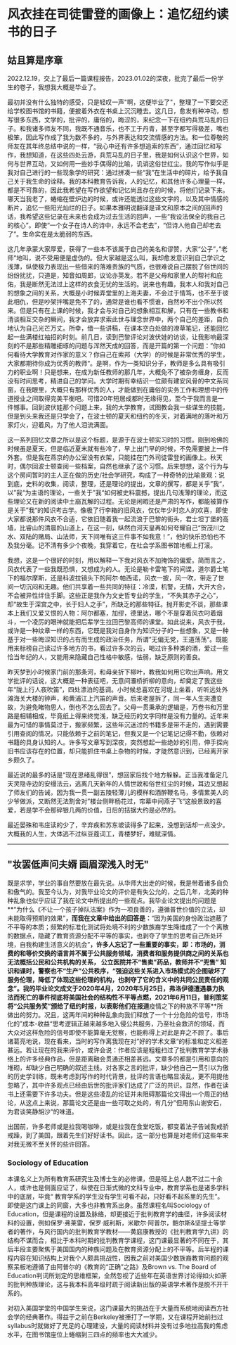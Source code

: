 # 风衣挂在司徒雷登的画像上：追忆纽约读书的日子

## 姑且算是序章

2022.12.19，交上了最后一篇课程报告，2023.01.02的深夜，批完了最后一份学生的卷子，我想我大概是毕业了。

最初并没有什么独特的感受，只是轻叹一声"啊，这便毕业了"，整理了一下要交还给学校图书馆的书籍，便披着外衣在书桌上沉沉睡去。这几日，愈发有种冲动，想写很多东西，文学的，批评的，庸俗的，晦涩的，来纪念一下在纽约兵荒马乱的日子。和我诸多师友不同，我既不通音乐，也不工于丹青，甚至字都写得极差，嘴也极笨，因此写作成了我为数不多的，与外界表达和交流情感的方法。和一位尊敬的师友在其年终总结中说的一样，“我心中还有许多想追索的东西”，通过回忆和写作，我想知道，在这些四处云游，兵荒马乱的日子里，我是如何认识这个世界，如何与世界互动，又如何用一些妙手偶得的比喻，讥诮这俗世红尘。我的写作似乎是我对自己进行的一些现象学的研究：通过拼凑一些“我”在生活中的碎片，给予我自己关于我生命的诠释。我的本科教育告诉我，人的记忆，和其他许多心理量一样，都是不可靠的，因此我希望在写作欲望和记忆尚且存在的时候，将他们记录下来。哪天当我老了，蜷缩在壁炉边的时候，或许还能透过这些文字的，以及其中情感的断片，追忆一些阳光灿烂的日子。如果本雅明说翻译是译文和原本之间的回声的话，我希望这些记录在未来也会成为过去生活的回声，一些“我设法保全的我自己的核心”。即使“一个女子在诗人的诗中，永远不会老去”，“但诗人他自己却老去了”。生命实在是太脆弱的东西。

这几年承蒙大家厚爱，获得了一些本不该属于自己的美名和谬赞，大家“公子”，”老师“地叫，说不受用便是虚伪的。但大家越是这么叫，我却愈发意识到自己学识之浅薄，纵使极力表现出一些借来的落难贵族的气质，也很难说自己摆脱了俗世间的纷纷扰扰，只道是，知音如周郎，议论亦英发。若不是父母和家里人的帮衬和庇佑，我是断然无法过上这样的衣食无忧的生活的。说来也有趣，我本人和我对自己的想象之间的关系，大概是小时候弄堂里的上海夫妻，不会过于情笃，也不至于彼此相仇，但是吵架拌嘴是免不了的，通常是谁也看不惯谁，自然吵不出个所以然来。但是只有在上课的时候，我才会与对自己的想象相互和解，只有在一些教书和清谈相互交杂的瞬间，我才会放弃求索此世与理念世界中，两个自己的差距，自负地认为自己光芒万丈。所幸，借一些讲稿，在课本空白处做的潦草笔记，还能回忆起一些满楼红袖招的时刻。前几日，读到巴黎评论对波伏娃的访谈，让我影响最深刻的不是那些精雕细琢的问题与浑然天成的回答，而是开篇的第一个问题：”你如何看待大学教育对作家的意义？你自己在索邦（大学）的时候是非常优秀的学生，大家都期待你成为优秀的教师“。是啊，作为一类知识分子，教师是多么具有吸引力的职业啊！只是想来，在成为新任教师的那几年，大概免不了被杂务缠身，反而没有时间思考，精进自己的学问。大学时期有幸结识一位颇有建安风骨的中文系同窗，在我眼里，大概只有那样优秀的人，才能做到在庸俗的实务工作和理想中的传道授业之间取得完美平衡吧。可惜20年短居成都时无缘得见，至今于我而言是一件憾事。回到波伏娃那个问题上来，我的大学教育，试图教会我一些谋生的技能，但是到头来我还是只学会了，在波士顿的夏天和纽约的冬天，对着满地的落叶和万家灯火，迎着风，为了他人泪流满面。

这一系列回忆文章之所以是这个标题，是源于在波士顿实习时的习惯。刚到哈佛的时候虽是夏天，但是临近夏末就有些冷了，早上出门早的时候，不免需要披上一件外套。但是我在燕京的办公室没有衣架，只能挂在门外司徒雷登的画像上。秋天时，偶尔回波士顿查阅一些档案，自然也继承了这个习惯。后来想想，这个行为与这个房间暂时的主人正在做的历史/社会学研究，构成了一种奇特的比喻景观：说到底，史料的收集，阅读，整理，还是理论的提出，文章的撰写，都是关乎”我“，以”我“为主语的理论，一些关于”我“如何被史料震撼，提出几句浅薄的理论，而这些理论又在新的阅读中土崩瓦解的过程。无论是闲暇还是严肃的写作，都能被算作是关于”我“的知识考古学。像极了行李箱的旧风衣，仅仅年少时恋人的欢喜，即使大家都说那件风衣不合适，它依旧随着我一起流浪于巴黎的街头，君士坦丁堡的高墙，比睿山的清晨的山道上，在这一刻，纵然白河天皇再如何夸耀自己“贺茂川之水、双陆的赌局、山法师，天下间唯有这三件事不如我意！”，他的快乐恐怕也不及我分毫。记不清有多少个夜晚，我穿着它，在社会学系图书馆地板上打滚。

我想，这是一个很好的时刻，用以解释一下我对风衣不加掩饰的偏爱。简而言之，风衣代表了一些我既恐惧，又想成为的人。无论是勒卡雷笔下的间谍，道尔爵士笔下的福尔摩斯，还是科波拉镜头下的阿尔·帕西诺，风衣一披，风一吹，带走了世间一切沉闷和无趣。他们共享着一些共同的特征：冷漠，机警，无情，大开大合，不会被异性绊住手脚。这些正是我作为文史哲专业的学生，“不失其赤子之心”，却“故生于深宫之中，长于妇人之手”，所缺乏的那些特征。抛开影史不谈，那些课本上我们又爱又恨的人物：阿尔都塞，加缪，德里达，哪个不是穿着风衣叼着烟斗，一个凌厉的眼神就能把后辈学生拉回巴黎高师的课堂。如此说来，风衣于我，或许是一种纹章一样的东西，它既是我对自身作为知识分子的一些想象，又是一种基于对一些晦涩知识的占有而生成的政治任务，所谓”无偏无党，王道荡荡“。既能用来标榜自己读过许多地方的书，看过许多次的云，喝过许多种类的酒，爱过一些恰当年纪的人，又能用来隐藏自己性格中敏感，怯弱，缺乏原则的善良。

昨天梦到小时候家门前的那条河，和母亲折下柳叶，教我如何用它吹出声响。用文学批评的话说，这大概是一种表征吧，无意间灞桥折柳的意向，却奠定了我这些年“陇上行人夜吹笛”，四处漂泊的基调。小时候总喜欢在河堤上坐着，听听远处外滩海关大楼的钟声，和黄浦江上汽笛的声音。后来老屋拆了，同一年人生突遭变故，为避免睹物思人，倒也不怎么回去了。父母一贯秉承的逻辑是，万卷书和万里路是相辅相成，毕竟纸上得来终觉浅，缺乏经历的文字同样是没有力量的。近年来最为可惜的事情莫过于，搬家频繁，这些年沉迷过的书籍多是带不走的，遇到需要引用查阅的情况，只能依赖于之前的笔记，但我又是一个记笔记记得不勤，依赖对书籍的具身认知的人。许多写文章写到深夜，突然想起一些绝妙的引用，伸手探向旧书应该存在的位置，却只能抓住书桌上杂物的时候，才陡然意识到，已经离开家乡颇久了。

最近说的最多的话是“现在思绪乱得很”，想回家后找个地方躲躲。正当我准备定几天灵隐寺边的安缦法云，逃离几天新年的人情世故和俗世红尘的时候，耳边又想起了师友们的告诫，因为我一贯一副五陵轻薄儿的模样和酒醉鞭名马，多情累美人的少爷做派，又断然无法割舍对”楼台侧畔杨花过，帘幕中间燕子飞“这般景致的喜爱，若是学不会那碎银几两的价值，日后的拮据大约是必然的。

最近晏殊和韦庄读的少了，辛弃疾和苏东坡读得多了起来，没想到话却一点没少。大概我的人生，大体逃不过纵豆蔻词工，青楼梦好，难赋深情。

***

## "妆罢低声问夫婿 画眉深浅入时无"

既是求学，学业的事自然要放在最先说。从华师大出走的时候，我是带着诸多自负和傲气的。我至今认为，对我毕业论文的评价是有失公允的，之后几年，北美的种种乱象也似乎应证了我在论文中所提出的一些观点。我毕业论文提出的问题是**“为什么《不让一个孩子掉队法案》作为一项良善的，遵循普世价值的立法，却未能取得预期的效果”**，而我在文章中给出的回答是：**“因为美国的身份政治遮蔽了不平等的本质；频繁的标准化测试将处境不利的少数族裔学生降维成了一个个离散的数据点，隐藏了教育资源分配不平等的事实，也剥夺了学生的思考自己所处环境，自我构建生活意义的机会”**，许多人忘记了一些重要的事实，即：市场的，消费的和等价交换的语言并不属于公共服务领域，消费者和服务提供商之间的关系也无法概括公民和公共机构的关系， 公立医院并不“售卖”药品，教师并不“兜售” 知识和课时，警察也不“生产”公共秩序，“强迫这些关系进入市场模式的企图破坏了服务伦理，降低了体现这些伦理的机构，也剥夺了它的含义中的共同公民责任的观念”。我的毕业论文成文于2020年4月，2020年5月25日，弗洛伊德遭遇暴力执法而死亡的事件彻底将美国社会的结构性不平等点燃，2021年6月11日，普利策奖将“公共服务奖”颁给了纽约时报，以表彰他们在报道**疫情之下的种族不平等**所做出的努力。况且，这两年间的种种乱象向我们释放了一个十分危险的信号，市场化的”成本-收益“思考逻辑正越来越多地入侵公共服务，乃至社会救济的领域，而大众对这样危险的信号即使不能算毫无觉察，也能称得上对此是弃之不顾了。事后诸葛亮地说，现在看来，当时的写作离我现在对”好的学术文章“的标准和定义相差甚远。若让现在的我来评价，或许会说：作者应该是粗粗扫过了批判教育学学术脉络上的许多经典作品，但是距离融会贯通还相差甚远。文章多的都是引用和意向的堆砌，却缺少自己明确的叙述主线。对各家之言的批评，缺少他自己一贯引以为傲的历史学训练，既未考虑到写作的时代背景，批评的言语也略显凌乱，更不用提他忽略了，其中许多观点已经由后世的批评家们达成了广泛的共识。显然，作者在读书上还需要下许多功夫。但是这些凌乱的论证并未阻碍那篇论文得出一个周正的结论，从这点上来说，那篇论文还是由一些可取之处的，有几分”但用东山谢安石，为君谈笑静胡沙“的味道。

出国前，许多老师或是拉我喝咖啡，或是拉我在食堂吃饭，都变着法子告诫我戒骄戒躁，到了美国，跟着先生们好好读书。因此，这一部分也算是对老师们这些年来对我无微不至关怀的些许回答。

### Sociology of Education

本课名义上为所有教育系研究生及博士生的必修课，但是班上总人数不过二十余人，或许也是侧面应证了，纵使在日渐式微的文科专业中，教育学系也是诸多学科中的底层，毕竟“ 教育学系的学生没有学生可看不起，只好看不起系里的先生”。即使是这门课上的同窗，大多也非教育系出身。虽然课程名叫Sociology of Education，但是课程的设置及脉络，却更接近于批判教育学的曲径，许多阅读材料的设置，例如保罗·弗莱雷，保罗·威利斯，米歇尔·阿普尔，鲍尔斯&坚提士等学者的著作，与风行国内的批判教育学教材——黄庭康教授的《批判教育学九讲》的结构不谋而合，相比于本科时期的批判教育学课程，这门课最显著的不同在于，其后半段主要聚焦于美国国内的种族问题及在教育资源分配上的不平等。后半程的课程内容在知识结构上对我个人颇具挑战性，因我之前对美国少数族裔教育问题的观察呆板地遵循了由阿普尔的《教育的“正确”之路》及Brown vs. The Board of Education判词所划定的思维框架，全然忽视了近些年在英语世界讨论得如火如荼的批判种族理论，这与我本科高年级时疏于阅读新出版的英语学术著作是脱不开干系的。

对初入美国学堂的中国学生来说，这门课最大的挑战在于大量而系统地阅读西方社会学的经典著作。得益于之前在Berkeley被捶打了一学期，又在课程开始前扫过syllabus时就做好了充足的心理建设，大量的阅读材料并没有过多地拉高我的焦虑水平，在图书馆座位上蜷缩到三四点的频率也大大减少。
